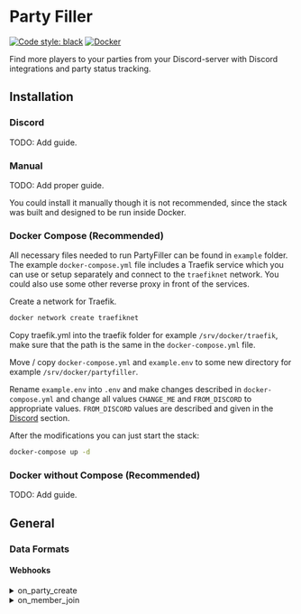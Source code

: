 # Party Filler
[![Code style: black](https://img.shields.io/badge/code%20style-black-000000.svg)](https://github.com/psf/black)
[![Docker](https://github.com/Natsku123/party-filler/actions/workflows/docker-publish.yml/badge.svg)](https://github.com/Natsku123/party-filler/actions/workflows/docker-publish.yml)

Find more players to your parties from your Discord-server with Discord integrations 
and party status tracking.

## Installation

### Discord

TODO: Add guide.

### Manual

TODO: Add proper guide.

You could install it manually though it is not recommended, since the stack was built and designed to be run inside Docker.

### Docker Compose (Recommended)

All necessary files needed to run PartyFiller can be found in `example` folder. The example `docker-compose.yml` file includes a Traefik service which you can use or setup separately and connect to the `traefiknet` network. You could also use some other reverse proxy in front of the services.

Create a network for Traefik.
```bash
docker network create traefiknet
```

Copy traefik.yml into the traefik folder for example `/srv/docker/traefik`, make sure that the path is the same in the `docker-compose.yml` file.

Move / copy `docker-compose.yml` and `example.env` to some new directory for example `/srv/docker/partyfiller`.

Rename `example.env` into `.env` and make changes described in `docker-compose.yml` and change all values `CHANGE_ME` and `FROM_DISCORD` to appropriate values. `FROM_DISCORD` values are described and given in the [Discord](#discord) section.

After the modifications you can just start the stack:
```bash
docker-compose up -d
```

### Docker without Compose (Recommended)

TODO: Add guide.

## General

### Data Formats

#### Webhooks

<details>
<summary>on_party_create</summary>
<p>

```json
{
    "party": {
        "id": 7,
        "title": "Title",
        "leaderId": 1,
        "game": "Game",
        "maxPlayers": 5,
        "minPlayers": 5,
        "description": "Description",
        "channelId": 1,
        "startTime": "1996-10-15T00:05:32Z",
        "endTime": "1996-10-15T00:05:32Z",
        "channel": {
            "id": 1,
            "name": "chat",
            "discordId": "123456789012345678",
            "serverId": 3
        },
        "leader":  {
            "id": 1,
            "discordId": "123456789012345678",
            "name": "Player name",
            "discriminator": "1234",
            "icon": "iconHash"
        },
        "members": []
    },
    "event": {
        "name": "on_party_create",
        "datetime": "1996-10-15T00:05:32Z"
    }
}
```
</p>
</details>
<details>
<summary>on_member_join</summary>
<p>
        
```json
{
    "member": {
        "id": 4,
        "playerReq": null,
        "partyId": 9,
        "playerId": 1,
        "roleId": null,
        "party": {
            "id": 9,
            "title": "Title",
            "leaderId": 2,
            "game": "Game",
            "maxPlayers": 1,
            "minPlayers": 1,
            "description": "nopee testi - SUORITETTU",
            "channelId": 1,
            "startTime": "1996-10-15T00:05:32Z",
            "endTime": "1996-10-15T00:05:32Z"
        },
        "player": {
            "id": 1,
            "discordId": "123456789012345678",
            "name": "Player name",
            "discriminator": "1234",
            "icon": "iconHash"
        },
        "role": null
    },
    "channel": {
        "id": 1,
        "name": "chat",
        "discordId": "123456789012345678",
        "serverId": 3
    },
    "event": {
        "name": "on_member_join",
        "datetime": "1996-10-15T00:05:32Z"
    }
}
```
</p>
</details>
